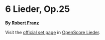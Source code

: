
# 6 Lieder, Op.25

__By [Robert Franz](..)__

Visit the [official set page] in [OpenScore Lieder].

[official set page]: https://musescore.com/openscore-lieder-corpus/sets/5109143
[OpenScore Lieder]: https://musescore.com/openscore-lieder-corpus
